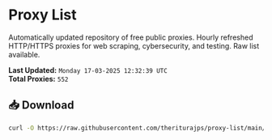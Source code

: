 # Proxy List

Automatically updated repository of free public proxies. Hourly refreshed HTTP/HTTPS proxies for web scraping, cybersecurity, and testing. Raw list available.

**Last Updated:** `Monday 17-03-2025 12:32:39 UTC`  
**Total Proxies:** `552`

## 📥 Download
```bash
curl -O https://raw.githubusercontent.com/theriturajps/proxy-list/main/proxies.txt
